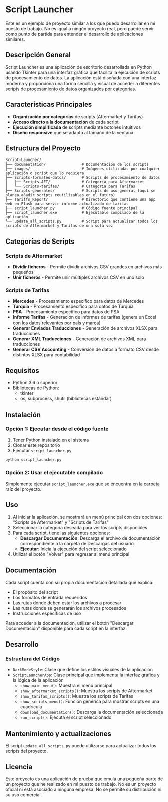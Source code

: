 # Script Launcher

Este es un ejemplo de proyecto similar a los que puedo desarrollar en mi puesto de trabajo. No es igual a ningún proyecto real, pero puede servir como punto de partida para entender el desarrollo de aplicaciones similares.

## Descripción General

Script Launcher es una aplicación de escritorio desarrollada en Python usando Tkinter para una interfaz gráfica que facilita la ejecución de scripts de procesamiento de datos. La aplicación está diseñada con una interfaz moderna y proporciona una forma sencilla y visual de acceder a diferentes scripts de procesamiento de datos organizados por categorías.

## Características Principales

- **Organización por categorías** de scripts (Aftermarket y Tarifas)
- **Acceso directo a la documentación** de cada script
- **Ejecución simplificada** de scripts mediante botones intuitivos
- **Diseño responsive** que se adapta al tamaño de la ventana

## Estructura del Proyecto

```
Script-Launcher/
├── documentation/                # Documentación de los scripts
├── images/                       # Imágenes utilizadas por cualquier aplicación o script que lo requiera
├── Scripts-formateo-datos/       # Scripts de procesamiento de datos
│   ├── Scripts-AFT/              # Categoría para Aftermarket
│   └── Scripts-tarifas/          # Categoría para Tarifas
├── Scripts-generales/            # Scripts de uso general (aquí se planea añadir scripts reutilizables en el futuro)
├── Tariffs_Report/               # Directorio que contiene una app web en Flask para servir informe actualizado de tarifas
├── script_launcher.py            # Código fuente principal
├── script_launcher.exe           # Ejecutable compilado de la aplicación
└── update_all_scripts.py         # Script para actualizar todos los scripts de Aftermarket y Tarifas de una sola vez
```

## Categorías de Scripts

### Scripts de Aftermarket

- **Dividir ficheros** - Permite dividir archivos CSV grandes en archivos más pequeños
- **Unir ficheros** - Permite unir múltiples archivos CSV en uno solo

### Scripts de Tarifas

- **Mercedes** - Procesamiento específico para datos de Mercedes
- **Turquía** - Procesamiento específico para datos de Turquía
- **PSA** - Procesamiento específico para datos de PSA
- **Informe Tarifas** - Generación de informes de tarifas (genera un Excel con los datos relevantes por país y marca)
- **Generar Enviados Traducciones** - Generación de archivos XLSX para traducciones
- **Generar XML Traducciones** - Generación de archivos XML para traducciones
- **Generar CSV Accounting** - Conversión de datos a formato CSV desde distintos XLSX para contabilidad

## Requisitos

- Python 3.6 o superior
- Bibliotecas de Python:
  - tkinter
  - os, subprocess, shutil (bibliotecas estándar)

## Instalación

### Opción 1: Ejecutar desde el código fuente

1. Tener Python instalado en el sistema
2. Clonar este repositorio
3. Ejecutar `script_launcher.py`

```bash
python script_launcher.py
```

### Opción 2: Usar el ejecutable compilado

Simplemente ejecutar `script_launcher.exe` que se encuentra en la carpeta raíz del proyecto.

## Uso

1. Al iniciar la aplicación, se mostrará un menú principal con dos opciones: "Scripts de Aftermarket" y "Scripts de Tarifas"
2. Seleccionar la categoría deseada para ver los scripts disponibles
3. Para cada script, tiene las siguientes opciones:
   - **Descargar Documentación**: Descarga el archivo de documentación correspondiente a la carpeta de Descargas del usuario
   - **Ejecutar**: Inicia la ejecución del script seleccionado
4. Utilizar el botón "Volver" para regresar al menú principal

## Documentación

Cada script cuenta con su propia documentación detallada que explica:
- El propósito del script
- Los formatos de entrada requeridos
- Las rutas donde deben estar los archivos a procesar
- Las rutas donde se generarán los archivos procesados
- Instrucciones específicas de uso

Para acceder a la documentación, utilizar el botón "Descargar Documentación" disponible para cada script en la interfaz.

## Desarrollo

### Estructura del Código

- `DarkModeStyle`: Clase que define los estilos visuales de la aplicación
- `ScriptLauncherApp`: Clase principal que implementa la interfaz gráfica y la lógica de la aplicación
  - `show_main_menu()`: Muestra el menú principal
  - `show_aftermarket_scripts()`: Muestra los scripts de Aftermarket
  - `show_tarifas_scripts()`: Muestra los scripts de Tarifas
  - `show_scripts_menu()`: Función genérica para mostrar scripts en una cuadrícula
  - `download_documentation()`: Descarga la documentación seleccionada
  - `run_script()`: Ejecuta el script seleccionado


## Mantenimiento y actualizaciones

El script `update_all_scripts.py` puede utilizarse para actualizar todos los scripts del proyecto.

## Licencia

Este proyecto es una aplicación de prueba que emula una pequeña parte de un proyecto que he realizado en mi puesto de trabajo.
No es un proyecto oficial ni está asociado a ninguna empresa.
No se permite su distribución ni su uso comercial.